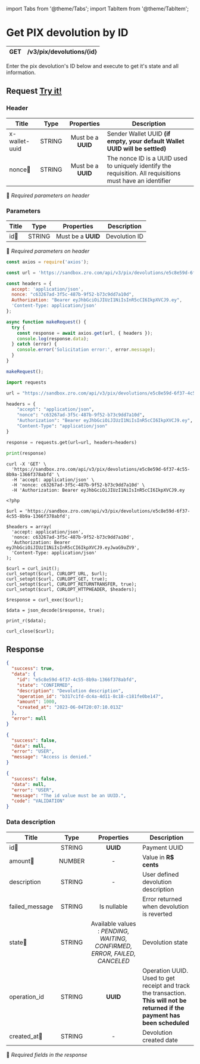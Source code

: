import Tabs from '@theme/Tabs';
import TabItem from '@theme/TabItem';

# Get PIX devolution by ID

| GET       | /v3/pix/devolutions/{id}|
| --------- | ------------------------|


Enter the pix devolution's ID below and execute to get it's state and all information.


## Request <a href="https://sandbox.zro.com/api/api/" class="try-btn">Try it!</a>

### Header

| Title                      | Type       | Properties                       | Description |
| ---------------------------| :---------:|:-------------------------------: |----------------------------------------------------------------------------------------------------------------|
| x-wallet-uuid              | STRING     | Must be a **UUID**           | Sender Wallet UUID **(if empty, your default Wallet UUID will be settled)**                                    |
| nonce:small_orange_diamond:| STRING     | Must be a **UUID**           | The nonce ID is a UUID  used to uniquely identify the requisition. All requisitions must have an identifier|
:small_orange_diamond: *Required parameters on header*

### Parameters

| Title                    | Type       | Properties             |Description                                        |
| -------------------------| :---------:|:----------------------:| ------------------------------------------------- |
| id:small_orange_diamond: | STRING     | Must be a **UUID**     | Devolution ID                                     |
:small_orange_diamond: *Required parameters on header*



<Tabs>
<TabItem value="js" label="NodeJS">

```js title=Axios
const axios = require('axios');

const url = 'https://sandbox.zro.com/api/v3/pix/devolutions/e5c8e59d-6f37-4c55-8b9a-1366f378abfd';

const headers = {
  accept: 'application/json',
  nonce: "c63267ad-3f5c-487b-9f52-b73c9dd7a10d",
  Authorization: "Bearer eyJhbGciOiJIUzI1NiIsInR5cCI6IkpXVCJ9.ey",
  'Content-Type: application/json'
};

async function makeRequest() {
  try {
    const response = await axios.get(url, { headers });
    console.log(response.data);
  } catch (error) {
    console.error('Solicitation error:', error.message);
  }
}

makeRequest();
```
</TabItem>
<TabItem value="py" label="Python">

```python title=Requests
import requests

url = "https://sandbox.zro.com/api/v3/pix/devolutions/e5c8e59d-6f37-4c55-8b9a-1366f378abfd"

headers = {
    "accept": "application/json",
    "nonce": "c63267ad-3f5c-487b-9f52-b73c9dd7a10d",
    "Authorization": "Bearer eyJhbGciOiJIUzI1NiIsInR5cCI6IkpXVCJ9.ey",
    "Content-Type": "application/json"
}

response = requests.get(url=url, headers=headers)

print(response)
```
</TabItem>
<TabItem value="shell" label="Shell">

```shell title=CURL
curl -X 'GET' \
  'https://sandbox.zro.com/api/v3/pix/devolutions/e5c8e59d-6f37-4c55-8b9a-1366f378abfd' \
  -H 'accept: application/json' \
  -H 'nonce: c63267ad-3f5c-487b-9f52-b73c9dd7a10d' \
  -H 'Authorization: Bearer eyJhbGciOiJIUzI1NiIsInR5cCI6IkpXVCJ9.ey
```
</TabItem>
<TabItem value="php" label="PHP">

```shell title=CURL
<?php

$url = 'https://sandbox.zro.com/api/v3/pix/devolutions/e5c8e59d-6f37-4c55-8b9a-1366f378abfd';

$headers = array(
  'accept: application/json',
  'nonce: c63267ad-3f5c-487b-9f52-b73c9dd7a10d',
  'Authorization: Bearer eyJhbGciOiJIUzI1NiIsInR5cCI6IkpXVCJ9.eyJwaG9uZV9',
  'Content-Type: application/json'
);

$curl = curl_init();
curl_setopt($curl, CURLOPT_URL, $url);
curl_setopt($curl, CURLOPT_GET, true);
curl_setopt($curl, CURLOPT_RETURNTRANSFER, true);
curl_setopt($curl, CURLOPT_HTTPHEADER, $headers);

$response = curl_exec($curl);

$data = json_decode($response, true);

print_r($data);

curl_close($curl);
```
</TabItem>
</Tabs>

## Response


<Tabs>
<TabItem value="200" label="200">

```json  title=/v3/pix/devolutions/{id}
{
  "success": true,
  "data": {
    "id": "e5c8e59d-6f37-4c55-8b9a-1366f378abfd",
    "state": "CONFIRMED",
    "description": "Devolution description",
    "operation_id": "b317c1fd-dc4a-4d11-8c18-c181fe0be147",
    "amount": 1000,
    "created_at": "2023-06-04T20:07:10.013Z"
  },
  "error": null
}
```
</TabItem>
<TabItem value="401" label="401">

```json  title=/v3/pix/devolutions/{id}
{
  "success": false,
  "data": null,
  "error": "USER",
  "message": "Access is denied."
}
```
</TabItem>
<TabItem value="422" label="422">

```json  title=/v3/pix/devolutions/{id}
{
  "success": false,
  "data": null,
  "error": "USER",
  "message": "The id value must be an UUID.",
  "code": "VALIDATION"
}
```
</TabItem>
</Tabs>

### Data description

| Title                                        | Type       |Properties                                                                           | Description                                                                                                                   |
| -------------------------------------------  |:----------:|:-----------------------------------------------------------------------------------:|-------------------------------------------------------------------------------------------------------------------------------|
| id:small_orange_diamond:                     | STRING     |**UUID**                                                                             | Payment UUID                                                                                                                  |
| amount:small_orange_diamond:                 | NUMBER     |-                                                                                    | Value in **R$ cents**                                                                                                         |
| description                                  | STRING     |-                                                                                    | User defined devolution description                                                                                           |
| failed_message                               | STRING     | Is nullable                                                                         | Error returned when devolution is reverted                                                                                    |
| state:small_orange_diamond:                  | STRING     |Available values : *PENDING, WAITING, CONFIRMED, ERROR, FAILED, CANCELED*            | Devolution state                                                                                                              |
| operation_id                                 | STRING     |**UUID**                                                                             | Operation UUID. Used to get receipt and track the transaction. **This will not be returned if the payment has been scheduled**|
| created_at:small_orange_diamond:             | STRING     |-                                                                                    | Devolution created date                                                                                                       |
:small_orange_diamond: *Required fields in the response*
